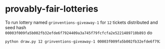 # provably-fair-lotteries

To run lottery named `grinventions-giveaway-1` for `12` tickets distributed and seed hash `00003f009fa5b002fb32efde6f7924409a3a745f79fcfcfa2e5221489710b893` do

```sh
python draw.py 12 grinventions-giveaway-1 00003f009fa5b002fb32efde6f7924409a3a745f79fcfcfa2e5221489710b893
```
